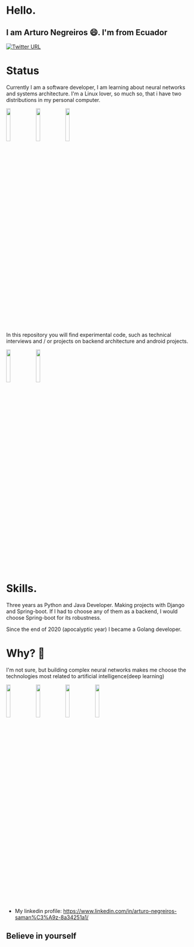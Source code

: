
<strong>Hello.</strong>
=======

<h2>I am Arturo Negreiros 😄. I'm from Ecuador</h2>

[![Twitter URL](https://img.shields.io/twitter/url?style=social&url=https%3A%2F%2Ftwitter.com%2FDevTuron)](https://twitter.com/DevTuron)

<strong>Status</strong>
=======

Currently I am a software developer, I am learning about neural networks and systems architecture. I'm a Linux lover, so much so, that i have two distributions in my personal computer. 

<p>
<img width="15%" src="https://www.vectorlogo.zone/logos/archlinux/archlinux-ar21.svg" />
<img width="15%" src="https://www.vectorlogo.zone/logos/ubuntu/ubuntu-ar21.svg" />
<img width="15%" src="https://www.vectorlogo.zone/logos/gnu_bash/gnu_bash-ar21.svg" />
</p>

In this repository you will find experimental code, such as technical interviews and / or projects on backend architecture and android projects.

<img width="15%" src="https://www.vectorlogo.zone/logos/java/java-ar21.svg" />
<img width="15%" src="https://www.vectorlogo.zone/logos/android/android-ar21.svg" />

<strong>Skills.</strong>
=======


Three years as Python and Java Developer. Making projects with Django and Spring-boot. If I had to choose any of them as a backend, I would choose Spring-boot for its robustness.

Since the end of 2020 (apocalyptic year) I became a Golang developer.


<strong>Why? 🤔</strong>
=======

I'm not sure, but building complex neural networks makes me choose the technologies most related to artificial intelligence(deep learning)



<p>
<img width="15%" src="https://www.vectorlogo.zone/logos/golang/golang-ar21.svg" />
<img width="15%" src="https://www.vectorlogo.zone/logos/python/python-ar21.svg" />
<img width="15%" src="https://www.vectorlogo.zone/logos/linux/linux-ar21.svg" />
<img width="15%" src="https://www.vectorlogo.zone/logos/arduino/arduino-ar21.svg" />
</p>

- My linkedin profile: https://www.linkedin.com/in/arturo-negreiros-saman%C3%A9z-8a34251a1/

## Believe in yourself
<!--
**Arturo0911/Arturo0911** is a ✨ _special_ ✨ repository because its `README.md` (this file) appears on your GitHub profile.

Here are some ideas to get you started:

- 🔭 I’m currently working on Web Frameworks and security tools...
- 🌱 I’m currently learning about Go, Python & Java...
- 👯 I’m looking to collaborate on any project ...
- 🤔 I’m looking for help with ...
- 💬 Ask me about ...
- 📫 How to reach me: ...
- 😄 Pronouns: ...
- ⚡ Fun fact: ...
-->

